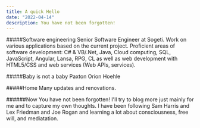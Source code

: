 ```yaml
---
title: A quick Hello
date: "2022-04-14"
description: You have not been forgotten!
---
```


#####Software engineering
Senior Software Engineer at Sogeti. Work on various applications based on the current project. Proficient areas of software development: C# & VB/.Net, Java, Cloud computing, SQL, JavaScript, Angular, Lansa, RPG, CL as well as web development with HTML5/CSS and web services (Web APIs, services).

#####Baby is not a baby
Paxton Orion Hoehle

#####Home
Many updates and renovations.

######Now
You have not been forgotten! I'll try to blog more just mainly for me and to capture my own thoughts. I have been following Sam Harris and Lex Friedman and Joe Rogan and learning a lot about consciousness, free will, and mediatation. 
